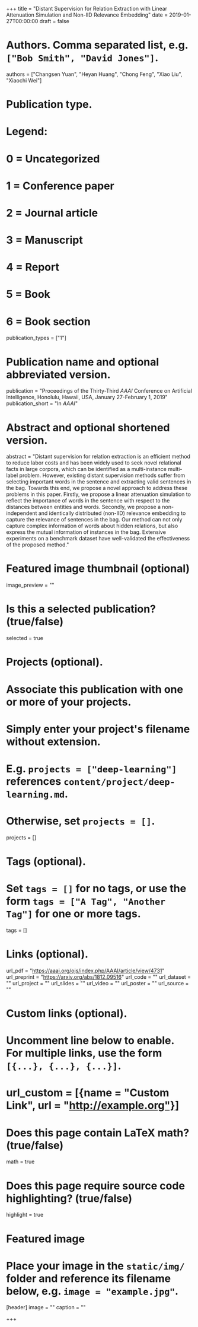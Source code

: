 +++
title = "Distant Supervision for Relation Extraction with Linear Attenuation Simulation and Non-IID Relevance Embedding"
date = 2019-01-27T00:00:00
draft = false

# Authors. Comma separated list, e.g. `["Bob Smith", "David Jones"]`.
authors = ["Changsen Yuan", "Heyan Huang", "Chong Feng", "Xiao Liu", "Xiaochi Wei"]

# Publication type.
# Legend:
# 0 = Uncategorized
# 1 = Conference paper
# 2 = Journal article
# 3 = Manuscript
# 4 = Report
# 5 = Book
# 6 = Book section
publication_types = ["1"]

# Publication name and optional abbreviated version.
publication = "Proceedings of the Thirty-Third *AAAI* Conference on Artificial Intelligence, Honolulu, Hawaii, USA, January 27-February 1, 2019"
publication_short = "In *AAAI*"

# Abstract and optional shortened version.
abstract = "Distant supervision for relation extraction is an efficient method to reduce labor costs and has been widely used to seek novel relational facts in large corpora, which can be identified as a multi-instance multi-label problem. However, existing distant supervision methods suffer from selecting important words in the sentence and extracting valid sentences in the bag. Towards this end, we propose a novel approach to address these problems in this paper. Firstly, we propose a linear attenuation simulation to reflect the importance of words in the sentence with respect to the distances between entities and words. Secondly, we propose a non-independent and identically distributed (non-IID) relevance embedding to capture the relevance of sentences in the bag. Our method can not only capture complex information of words about hidden relations, but also express the mutual information of instances in the bag. Extensive experiments on a benchmark dataset have well-validated the effectiveness of the proposed method."

# Featured image thumbnail (optional)
image_preview = ""

# Is this a selected publication? (true/false)
selected = true

# Projects (optional).
#   Associate this publication with one or more of your projects.
#   Simply enter your project's filename without extension.
#   E.g. `projects = ["deep-learning"]` references `content/project/deep-learning.md`.
#   Otherwise, set `projects = []`.
projects = []

# Tags (optional).
#   Set `tags = []` for no tags, or use the form `tags = ["A Tag", "Another Tag"]` for one or more tags.
tags = []

# Links (optional).
url_pdf = "https://aaai.org/ojs/index.php/AAAI/article/view/4731"
url_preprint = "https://arxiv.org/abs/1812.09516"
url_code = ""
url_dataset = ""
url_project = ""
url_slides = ""
url_video = ""
url_poster = ""
url_source = ""

# Custom links (optional).
#   Uncomment line below to enable. For multiple links, use the form `[{...}, {...}, {...}]`.
# url_custom = [{name = "Custom Link", url = "http://example.org"}]

# Does this page contain LaTeX math? (true/false)
math = true

# Does this page require source code highlighting? (true/false)
highlight = true

# Featured image
# Place your image in the `static/img/` folder and reference its filename below, e.g. `image = "example.jpg"`.
[header]
image = ""
caption = ""

+++

<!-- More detail can easily be written here using *Markdown* and $\rm \LaTeX$ math code. -->
